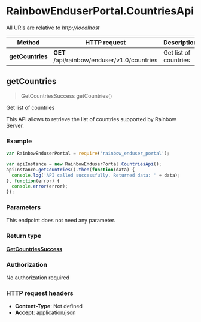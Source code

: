 # RainbowEnduserPortal.CountriesApi

All URIs are relative to *http://localhost*

Method | HTTP request | Description
------------- | ------------- | -------------
[**getCountries**](CountriesApi.md#getCountries) | **GET** /api/rainbow/enduser/v1.0/countries | Get list of countries



## getCountries

> GetCountriesSuccess getCountries()

Get list of countries

This API allows to retrieve the list of countries supported by Rainbow Server.

### Example

```javascript
var RainbowEnduserPortal = require('rainbow_enduser_portal');

var apiInstance = new RainbowEnduserPortal.CountriesApi();
apiInstance.getCountries().then(function(data) {
  console.log('API called successfully. Returned data: ' + data);
}, function(error) {
  console.error(error);
});

```

### Parameters

This endpoint does not need any parameter.

### Return type

[**GetCountriesSuccess**](GetCountriesSuccess.md)

### Authorization

No authorization required

### HTTP request headers

- **Content-Type**: Not defined
- **Accept**: application/json

